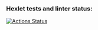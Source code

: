 ### Hexlet tests and linter status:
[![Actions Status](https://github.com/Cur1yB/python-project-49/actions/workflows/hexlet-check.yml/badge.svg)](https://github.com/Cur1yB/python-project-49/actions)